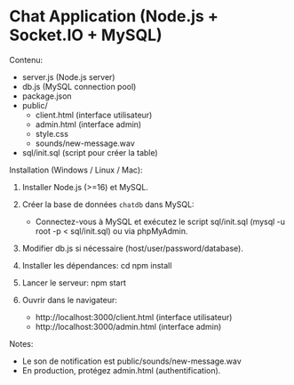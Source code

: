 Chat Application (Node.js + Socket.IO + MySQL)
=============================================

Contenu:
- server.js        (Node.js server)
- db.js            (MySQL connection pool)
- package.json
- public/
    - client.html  (interface utilisateur)
    - admin.html   (interface admin)
    - style.css
    - sounds/new-message.wav
- sql/init.sql     (script pour créer la table)

Installation (Windows / Linux / Mac):
1. Installer Node.js (>=16) et MySQL.
2. Créer la base de données `chatdb` dans MySQL:
   - Connectez-vous à MySQL et exécutez le script sql/init.sql
     (mysql -u root -p < sql/init.sql) ou via phpMyAdmin.

3. Modifier db.js si nécessaire (host/user/password/database).

4. Installer les dépendances:
   cd <dossier-du-projet>
   npm install

5. Lancer le serveur:
   npm start

6. Ouvrir dans le navigateur:
   - http://localhost:3000/client.html  (interface utilisateur)
   - http://localhost:3000/admin.html   (interface admin)

Notes:
- Le son de notification est public/sounds/new-message.wav
- En production, protégez admin.html (authentification).
